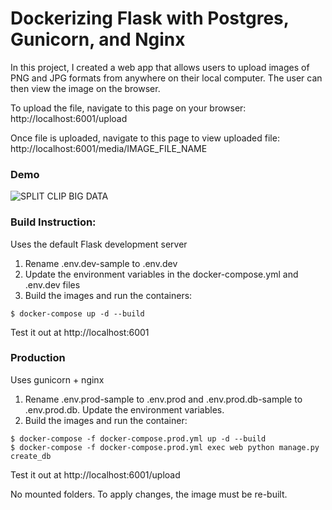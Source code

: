 # Dockerizing Flask with Postgres, Gunicorn, and Nginx

In this project, I created a web app that allows users to upload images of PNG and JPG formats from anywhere on their local computer. The user can then view the image on the browser.

To upload the file, navigate to this page on your browser: http://localhost:6001/upload

Once file is uploaded, navigate to this page to view uploaded file: http://localhost:6001/media/IMAGE_FILE_NAME


### Demo

![SPLIT CLIP BIG DATA](https://github.com/meghnapamula/flask-on-docker/assets/123199060/e47af095-2953-4386-b452-65b237b1584e)


### Build Instruction:

Uses the default Flask development server


1. Rename .env.dev-sample to .env.dev
2. Update the environment variables in the docker-compose.yml and .env.dev files
3. Build the images and run the containers:

```
$ docker-compose up -d --build
```

Test it out at http://localhost:6001

### Production
Uses gunicorn + nginx

1. Rename .env.prod-sample to .env.prod and .env.prod.db-sample to .env.prod.db. Update the environment variables.
2. Build the images and run the container:

```
$ docker-compose -f docker-compose.prod.yml up -d --build
$ docker-compose -f docker-compose.prod.yml exec web python manage.py create_db
```

Test it out at http://localhost:6001/upload

No mounted folders. To apply changes, the image must be re-built.
